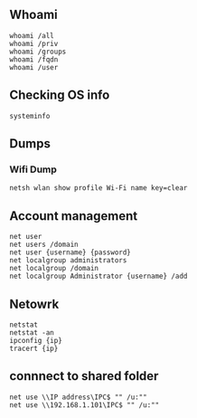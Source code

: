 ## Whoami
```
whoami /all
whoami /priv
whoami /groups
whoami /fqdn
whoami /user
```
## Checking OS info
```
systeminfo
```

## Dumps
### Wifi Dump
```
netsh wlan show profile Wi-Fi name key=clear
```

## Account management 
```
net user
net users /domain
net user {username} {password}
net localgroup administrators
net localgroup /domain
net localgroup Administrator {username} /add
```
## Netowrk
```
netstat 
netstat -an 
ipconfig {ip}
tracert {ip}
```

## connnect to shared folder 
```
net use \\IP address\IPC$ "" /u:""
net use \\192.168.1.101\IPC$ "" /u:""
```
